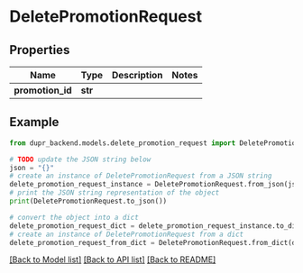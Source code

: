 # DeletePromotionRequest


## Properties

Name | Type | Description | Notes
------------ | ------------- | ------------- | -------------
**promotion_id** | **str** |  | 

## Example

```python
from dupr_backend.models.delete_promotion_request import DeletePromotionRequest

# TODO update the JSON string below
json = "{}"
# create an instance of DeletePromotionRequest from a JSON string
delete_promotion_request_instance = DeletePromotionRequest.from_json(json)
# print the JSON string representation of the object
print(DeletePromotionRequest.to_json())

# convert the object into a dict
delete_promotion_request_dict = delete_promotion_request_instance.to_dict()
# create an instance of DeletePromotionRequest from a dict
delete_promotion_request_from_dict = DeletePromotionRequest.from_dict(delete_promotion_request_dict)
```
[[Back to Model list]](../README.md#documentation-for-models) [[Back to API list]](../README.md#documentation-for-api-endpoints) [[Back to README]](../README.md)


